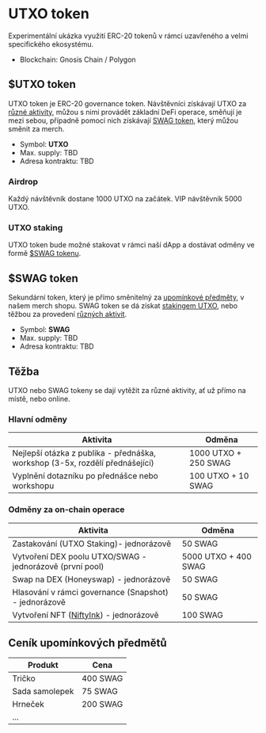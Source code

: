 # UTXO token

Experimentální ukázka využití ERC-20 tokenů v rámci uzavřeného a velmi specifického ekosystému.

* Blockchain: Gnosis Chain / Polygon

## $UTXO token

UTXO token je ERC-20 governance token. Návštěvníci získávají UTXO za [různé aktivity](utxo-token.md#hlavni-odmeny), můžou s nimi provádět základní DeFi operace, směňují je mezi sebou, případně pomocí nich získávají [SWAG token](utxo-token.md#usdswag-token), který můžou směnit za merch.

* Symbol: **UTXO**
* Max. supply: TBD
* Adresa kontraktu: TBD

### Airdrop

Každý návštěvník dostane 1000 UTXO na začátek. VIP návštěvník 5000 UTXO.

### UTXO staking

UTXO token bude možné stakovat v rámci naší dApp a dostávat odměny ve formě [$SWAG tokenu](utxo-token.md#usdswag-token).

## $SWAG token

Sekundární token, který je přímo směnitelný za [upomínkové předměty](utxo-token.md#cenik-upominkovych-predmetu), v našem merch shopu. SWAG token se dá získat [stakingem UTXO](utxo-token.md#utxo-staking), nebo těžbou za provedení [různých aktivit](utxo-token.md#hlavni-odmeny).

* Symbol: **SWAG**
* Max. supply: TBD
* Adresa kontraktu: TBD

## Těžba

UTXO nebo SWAG tokeny se dají vytěžit za různé aktivity, ať už přímo na místě, nebo online.

### Hlavní odměny

| Aktivita                                                                      | Odměna               |
| ----------------------------------------------------------------------------- | -------------------- |
| Nejlepší otázka z publika - přednáška, workshop (3-5x, rozdělí přednášející)  | 1000 UTXO + 250 SWAG |
| Vyplnění dotazníku po přednášce nebo workshopu                                | 100 UTXO + 10 SWAG   |

### Odměny za on-chain operace

| Aktivita                                                    | Odměna               |
| ----------------------------------------------------------- | -------------------- |
| Zastakování (UTXO Staking)- jednorázově                     | 50 SWAG              |
| Vytvoření DEX poolu UTXO/SWAG - jednorázově (první pool)    | 5000 UTXO + 400 SWAG |
| Swap na DEX (Honeyswap) - jednorázově                       | 50 SWAG              |
| Hlasování v rámci governance (Snapshot) - jednorázově       | 50 SWAG              |
| Vytvoření NFT ([NiftyInk](https://nifty.ink)) - jednorázově | 100 SWAG             |

## Ceník upomínkových předmětů

| Produkt        | Cena     |
| -------------- | -------- |
| Tričko         | 400 SWAG |
| Sada samolepek | 75 SWAG  |
| Hrneček        | 200 SWAG |
| ...            |          |

##
